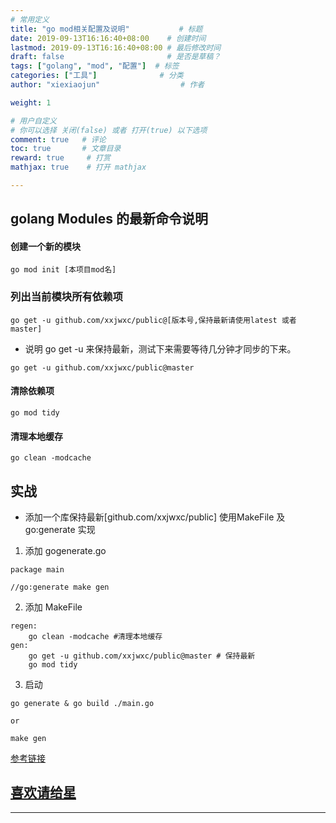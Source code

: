 ```yaml
---
# 常用定义
title: "go mod相关配置及说明"           # 标题
date: 2019-09-13T16:16:40+08:00    # 创建时间
lastmod: 2019-09-13T16:16:40+08:00 # 最后修改时间
draft: false                       # 是否是草稿？
tags: ["golang", "mod", "配置"]  # 标签
categories: ["工具"]              # 分类
author: "xiexiaojun"                  # 作者

weight: 1

# 用户自定义
# 你可以选择 关闭(false) 或者 打开(true) 以下选项
comment: true   # 评论
toc: true       # 文章目录
reward: true	 # 打赏
mathjax: true    # 打开 mathjax

---
```


## golang Modules 的最新命令说明

#### 创建一个新的模块

```
go mod init [本项目mod名]
```
### 列出当前模块所有依赖项

```
go get -u github.com/xxjwxc/public@[版本号,保持最新请使用latest 或者 master]
```

- 说明 go get -u 来保持最新，测试下来需要等待几分钟才同步的下来。

```
go get -u github.com/xxjwxc/public@master
```

#### 清除依赖项

```
go mod tidy

```

#### 清理本地缓存
```
go clean -modcache 
```

## 实战

 - 添加一个库保持最新[github.com/xxjwxc/public] 使用MakeFile 及 go:generate 实现

 1. 添加 gogenerate.go
 ```
 package main

//go:generate make gen

 ```

 2. 添加 MakeFile

```
regen:
	go clean -modcache #清理本地缓存
gen:
	go get -u github.com/xxjwxc/public@master # 保持最新
	go mod tidy
```

3. 启动

```
go generate & go build ./main.go

or

make gen
```

[参考链接](https://mp.weixin.qq.com/s/v-NdYEJBgKbiKsdoQaRsQg)

## [喜欢请给星](https://github.com/xxjwxc)

----------
